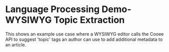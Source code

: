 # Language Processing Demo- WYSIWYG Topic Extraction
This shows an example use case where a WYSIWYG editor calls the Cooee API to suggest 'topic' tags an author can use to add additional metadata to an article.
